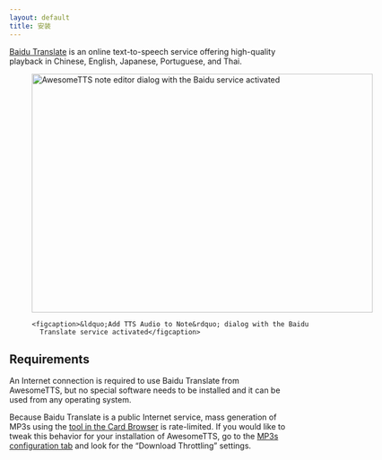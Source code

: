 ```yaml
---
layout: default
title: 安装
---
```

<p><a href="http://translate.baidu.com" rel="external noreferrer">Baidu
  Translate</a> is an online text-to-speech service offering high-quality
  playback in Chinese, English, Japanese, Portuguese, and Thai.</p>

<figure style="width: 608px">
    <img src="/services.baidu.png" width="608" height="426"
      alt="AwesomeTTS note editor dialog with the Baidu service activated">

    <figcaption>&ldquo;Add TTS Audio to Note&rdquo; dialog with the Baidu
      Translate service activated</figcaption>
</figure>

<h2>Requirements</h2>

<p>An Internet connection is required to use Baidu Translate from AwesomeTTS,
  but no special software needs to be installed and it can be used from any
  operating system.</p>

<p>Because Baidu Translate is a public Internet service, mass generation of
  MP3s using the <a href="/usage/browser">tool in the Card Browser</a> is
  rate-limited. If you would like to tweak this behavior for your installation
  of AwesomeTTS, go to the <a href="/config/mp3s">MP3s configuration tab</a>
  and look for the &ldquo;Download Throttling&rdquo; settings.</p>

